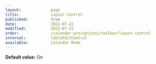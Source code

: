 ```yaml
---
layout:             page
title:              Layout Control
published:          true
date:               2022-07-22
modified:           2022-07-22
order:              /calendar-pro/options/toolbar/layout-control
internal:           tableEditControl
available:          Calendar Mode
---
```

**Default value:** On
